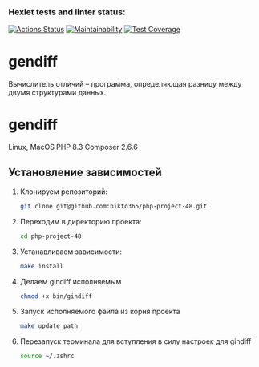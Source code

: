 ### Hexlet tests and linter status:
[![Actions Status](https://github.com/nikto365/php-project-48/actions/workflows/hexlet-check.yml/badge.svg)](https://github.com/nikto365/php-project-48/actions)
[![Maintainability](https://api.codeclimate.com/v1/badges/5e82b7e77f3b0ad436bc/maintainability)](https://codeclimate.com/github/nikto365/php-project-48/maintainability)
[![Test Coverage](https://api.codeclimate.com/v1/badges/5e82b7e77f3b0ad436bc/test_coverage)](https://codeclimate.com/github/nikto365/php-project-48/test_coverage)

# gendiff

Вычислитель отличий – программа, определяющая разницу между двумя структурами данных.

# gendiff

Linux, MacOS
PHP 8.3
Composer 2.6.6

## Установление зависимостей
1. Клонируем репозиторий:

    ```bash
    git clone git@github.com:nikto365/php-project-48.git
    ```

2. Переходим в директорию проекта:

    ```bash
    cd php-project-48
    ```

3. Устанавливаем зависимости:

    ```bash
    make install
    ```
   
4. Делаем gindiff исполняемым

    ```bash
    chmod +x bin/gindiff
    ```

5. Запуск исполняемого файла из корня проекта
    ```bash
    make update_path
    ```
6. Перезапуск терминала для вступления в силу настроек для gindiff
    ```bash
    source ~/.zshrc
    ```